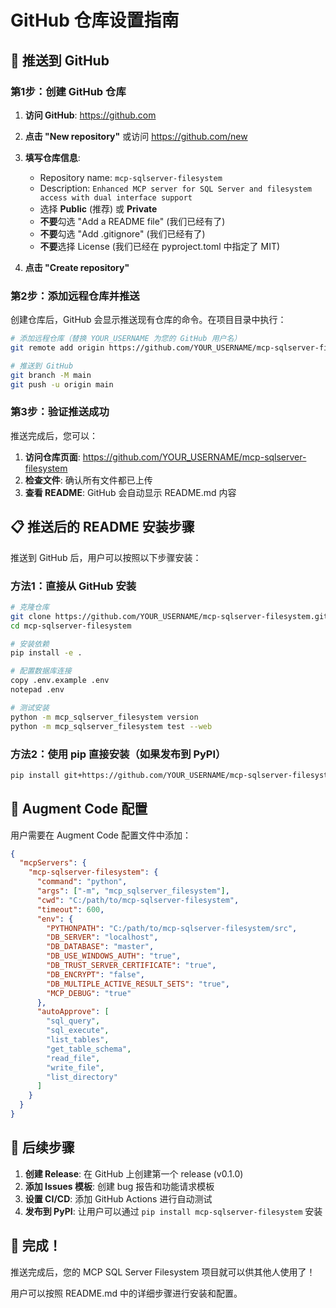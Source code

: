 ﻿# GitHub 仓库设置指南

## 🚀 推送到 GitHub

### 第1步：创建 GitHub 仓库

1. **访问 GitHub**: https://github.com
2. **点击 "New repository"** 或访问 https://github.com/new
3. **填写仓库信息**:
   - Repository name: `mcp-sqlserver-filesystem`
   - Description: `Enhanced MCP server for SQL Server and filesystem access with dual interface support`
   - 选择 **Public** (推荐) 或 **Private**
   - **不要**勾选 "Add a README file" (我们已经有了)
   - **不要**勾选 "Add .gitignore" (我们已经有了)
   - **不要**选择 License (我们已经在 pyproject.toml 中指定了 MIT)

4. **点击 "Create repository"**

### 第2步：添加远程仓库并推送

创建仓库后，GitHub 会显示推送现有仓库的命令。在项目目录中执行：

```bash
# 添加远程仓库（替换 YOUR_USERNAME 为您的 GitHub 用户名）
git remote add origin https://github.com/YOUR_USERNAME/mcp-sqlserver-filesystem.git

# 推送到 GitHub
git branch -M main
git push -u origin main
```

### 第3步：验证推送成功

推送完成后，您可以：

1. **访问仓库页面**: https://github.com/YOUR_USERNAME/mcp-sqlserver-filesystem
2. **检查文件**: 确认所有文件都已上传
3. **查看 README**: GitHub 会自动显示 README.md 内容

## 📋 推送后的 README 安装步骤

推送到 GitHub 后，用户可以按照以下步骤安装：

### 方法1：直接从 GitHub 安装
```bash
# 克隆仓库
git clone https://github.com/YOUR_USERNAME/mcp-sqlserver-filesystem.git
cd mcp-sqlserver-filesystem

# 安装依赖
pip install -e .

# 配置数据库连接
copy .env.example .env
notepad .env

# 测试安装
python -m mcp_sqlserver_filesystem version
python -m mcp_sqlserver_filesystem test --web
```

### 方法2：使用 pip 直接安装（如果发布到 PyPI）
```bash
pip install git+https://github.com/YOUR_USERNAME/mcp-sqlserver-filesystem.git
```

## 🔧 Augment Code 配置

用户需要在 Augment Code 配置文件中添加：

```json
{
  "mcpServers": {
    "mcp-sqlserver-filesystem": {
      "command": "python",
      "args": ["-m", "mcp_sqlserver_filesystem"],
      "cwd": "C:/path/to/mcp-sqlserver-filesystem",
      "timeout": 600,
      "env": {
        "PYTHONPATH": "C:/path/to/mcp-sqlserver-filesystem/src",
        "DB_SERVER": "localhost",
        "DB_DATABASE": "master",
        "DB_USE_WINDOWS_AUTH": "true",
        "DB_TRUST_SERVER_CERTIFICATE": "true",
        "DB_ENCRYPT": "false",
        "DB_MULTIPLE_ACTIVE_RESULT_SETS": "true",
        "MCP_DEBUG": "true"
      },
      "autoApprove": [
        "sql_query",
        "sql_execute", 
        "list_tables",
        "get_table_schema",
        "read_file",
        "write_file",
        "list_directory"
      ]
    }
  }
}
```

## 📝 后续步骤

1. **创建 Release**: 在 GitHub 上创建第一个 release (v0.1.0)
2. **添加 Issues 模板**: 创建 bug 报告和功能请求模板
3. **设置 CI/CD**: 添加 GitHub Actions 进行自动测试
4. **发布到 PyPI**: 让用户可以通过 `pip install mcp-sqlserver-filesystem` 安装

## 🎉 完成！

推送完成后，您的 MCP SQL Server Filesystem 项目就可以供其他人使用了！

用户可以按照 README.md 中的详细步骤进行安装和配置。
